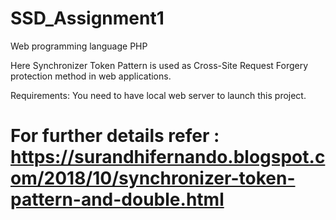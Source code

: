# SSD_Assignment1

 Web programming language  PHP

Here Synchronizer Token Pattern is used as Cross-Site Request Forgery protection method in web applications.

Requirements: You need to have local web server to launch this project.

# For further details refer : https://surandhifernando.blogspot.com/2018/10/synchronizer-token-pattern-and-double.html
